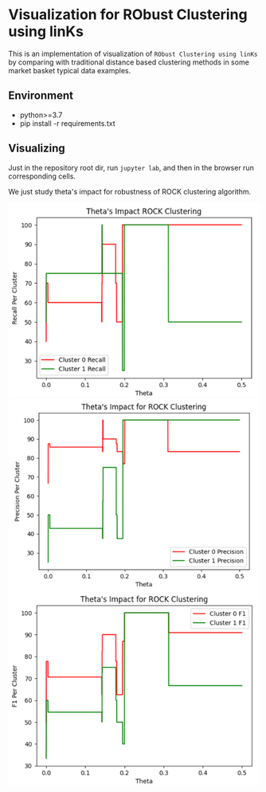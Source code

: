 # Visualization for RObust Clustering using linKs

This is an implementation of visualization of `RObust Clustering using linKs` by comparing with traditional distance based clustering methods in some market basket typical data examples.

## Environment

- python>=3.7
- pip install -r requirements.txt

## Visualizing

Just in the repository root dir, run `jupyter lab`, and then in the browser run corresponding cells.

We just study theta's impact for robustness of ROCK clustering algorithm.

![](./res/recall.png)
![](./res/precision.png)
![](./res/f1.png)